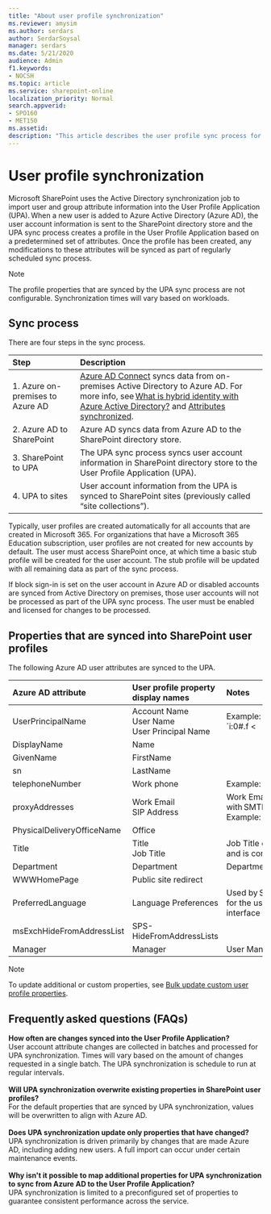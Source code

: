 ```yaml
---
title: "About user profile synchronization"
ms.reviewer: amysim
ms.author: serdars
author: SerdarSoysal
manager: serdars
ms.date: 5/21/2020
audience: Admin
f1.keywords:
- NOCSH
ms.topic: article
ms.service: sharepoint-online
localization_priority: Normal
search.appverid:
- SPO160
- MET150
ms.assetid: 
description: "This article describes the user profile sync process for SharePoint in Microsoft 365, and the properties that are synced into user profiles."
---
```


# User profile synchronization

Microsoft SharePoint uses the Active Directory synchronization job to import user and group attribute information into the User Profile Application (UPA). When a new user is added to Azure Active Directory (Azure AD), the user account information is sent to the SharePoint directory store and the UPA sync process creates a profile in the User Profile Application based on a predetermined set of attributes. Once the profile has been created, any modifications to these attributes will be synced as part of regularly scheduled sync process.

> [!NOTE]
> The profile properties that are synced by the UPA sync process are not configurable. Synchronization times will vary based on workloads.

## Sync process

There are four steps in the sync process.

|Step|Description|
|:-------|:-------|
| 1. Azure on-premises to Azure AD | [Azure AD Connect](/azure/active-directory/hybrid/how-to-connect-sync-whatis) syncs data from on-premises Active Directory to Azure AD. For more info, see [What is hybrid identity with Azure Active Directory?](/azure/active-directory/hybrid/whatis-hybrid-identity) and [Attributes synchronized](/azure/active-directory/hybrid/reference-connect-sync-attributes-synchronized#sharepoint-online).   |
| 2. Azure AD to SharePoint | Azure AD syncs data from Azure AD to the SharePoint directory store. |
| 3. SharePoint to UPA | The UPA sync process syncs user account information in SharePoint directory store to the User Profile Application (UPA). |
| 4. UPA to sites | User account information from the UPA is synced to SharePoint sites (previously called “site collections”). |

Typically, user profiles are created automatically for all accounts that are created in Microsoft 365. For organizations that have a Microsoft 365 Education subscription, user profiles are not created for new accounts by default. The user must access SharePoint once, at which time a basic stub profile will be created for the user account. The stub profile will be updated with all remaining data as part of the sync process.

If block sign-in is set on the user account in Azure AD or disabled accounts are synced from Active Directory on premises, those user accounts will not be processed as part of the UPA sync process. The user must be enabled and licensed for changes to be processed.

## Properties that are synced into SharePoint user profiles

The following Azure AD user attributes are synced to the UPA.

|Azure AD attribute|User profile property display names |Notes |Sync to sites|
|:-------|:-------|:-------|:-------|
|UserPrincipalName   | Account Name </br> User Name </br> User Principal Name | Example: </br> `i:0#.f <|> membership <|>` gherrera@contoso.com </br> gherrera@contoso.com | Yes |
|DisplayName |Name  | |Yes|
|GivenName |FirstName  | |Yes |
|sn  |LastName |  |Yes |
|telephoneNumber |Work phone |Example: (123) 456-7890 |Yes |
|proxyAddresses |Work Email </br> SIP Address |Work Email is set to the value prefixed with SMTP. (SMTP:gherrera@contoso.com) </br> Example: gherrera@contoso.com |Yes |
|PhysicalDeliveryOfficeName |Office | |Yes|
|Title |Title </br> Job Title |Job Title contains the same value as Title and is connected to a term set. |Yes |
|Department |Department |Department is connected to a term set. |Yes |
|WWWHomePage |Public site redirect | |No|
|PreferredLanguage |Language Preferences |Used by SharePoint to determine language for the user when the multilingual user interface (MUI) feature is enabled. |Yes |
|msExchHideFromAddressList |SPS-HideFromAddressLists | |No |
|Manager |Manager |User Manager for organization hierarchy |Yes |

> [!NOTE]
> To update additional or custom properties, see [Bulk update custom user profile properties](/sharepoint/dev/solution-guidance/bulk-user-profile-update-api-for-sharepoint-online).

## Frequently asked questions (FAQs)

**How often are changes synced into the User Profile Application?**
</br>
User account attribute changes are collected in batches and processed for UPA synchronization. Times will vary based on the amount of changes requested in a single batch. The UPA synchronization is schedule to run at regular intervals.
</br></br>
**Will UPA synchronization overwrite existing properties in SharePoint user profiles?**
</br>
For the default properties that are synced by UPA synchronization, values will be overwritten to align with Azure AD.
</br></br>
**Does UPA synchronization update only properties that have changed?**
</br>
UPA synchronization is driven primarily by changes that are made Azure AD, including adding new users. A full import can occur under certain maintenance events.
</br></br>
**Why isn't it possible to map additional properties for UPA synchronization to sync from Azure AD to the User Profile Application?**
</br>
UPA synchronization is limited to a preconfigured set of properties to guarantee consistent performance across the service. 

